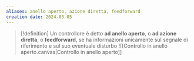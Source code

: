 ```yaml
---
aliases: anello aperto, azione diretta, feedforward 
creation date: 2024-03-05
---
```


>[!definition]
>Un controllore è detto **ad anello aperto**, o **ad azione diretta**, o **feedforward**, se ha informazioni unicamente sul segnale di riferimento e sul suo eventuale disturbo
>![[Controllo in anello aperto.canvas|Controllo in anello aperto]]